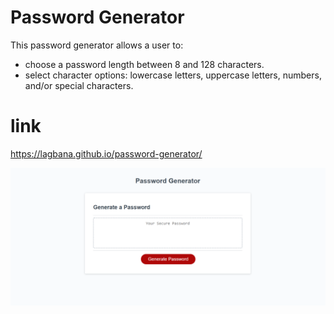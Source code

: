 # Password Generator
This password generator allows a user to:
-  choose a password length between 8 and 128 characters.
- select character options: lowercase letters, uppercase letters, numbers, and/or special characters.

# link
https://lagbana.github.io/password-generator/


![Password Generator](https://github.com/Lagbana/password-generator/blob/master/Images/password-generator.PNG)



